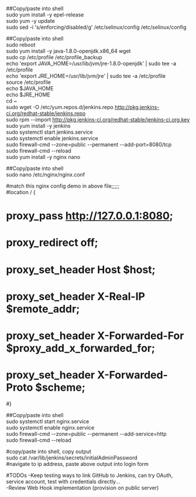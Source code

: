 ##Copy/paste into shell  
sudo yum install -y epel-release  
sudo yum -y update  
sudo sed -i 's/enforcing/disabled/g' /etc/selinux/config /etc/selinux/config  

##Copy/paste into shell  
sudo reboot  
sudo yum install -y java-1.8.0-openjdk.x86_64 wget  
sudo cp /etc/profile /etc/profile_backup  
echo 'export JAVA_HOME=/usr/lib/jvm/jre-1.8.0-openjdk' | sudo tee -a   /etc/profile  
echo 'export JRE_HOME=/usr/lib/jvm/jre' | sudo tee -a /etc/profile  
source /etc/profile  
echo $JAVA_HOME  
echo $JRE_HOME  
cd ~  
sudo wget -O /etc/yum.repos.d/jenkins.repo   http://pkg.jenkins-ci.org/redhat-stable/jenkins.repo  
sudo rpm --import http://pkg.jenkins-ci.org/redhat-stable/jenkins-ci.org.key  
sudo yum install -y jenkins  
sudo systemctl start jenkins.service  
sudo systemctl enable jenkins.service  
sudo firewall-cmd --zone=public --permanent --add-port=8080/tcp  
sudo firewall-cmd --reload  
sudo yum install -y nginx nano  

##Copy/paste into shell  
sudo nano /etc/nginx/nginx.conf  

#match this nginx config demo in above file;;;;;  
#location / {  
#   proxy_pass http://127.0.0.1:8080;  
#    proxy_redirect off;  
#    proxy_set_header Host $host;  
#    proxy_set_header X-Real-IP $remote_addr;  
#    proxy_set_header X-Forwarded-For $proxy_add_x_forwarded_for;  
#    proxy_set_header X-Forwarded-Proto $scheme;  
#}  

##Copy/paste into shell  
sudo systemctl start nginx.service  
sudo systemctl enable nginx.service  
sudo firewall-cmd --zone=public --permanent --add-service=http  
sudo firewall-cmd --reload  

#copy/paste into shell, copy output  
sudo cat /var/lib/jenkins/secrets/initialAdminPassword  
#navigate to ip address, paste above output into login form  

#TODOs
-Keep testing ways to link GitHub to Jenkins, can try OAuth, service account, test with credentials directly...  
-Review Web Hook implementation (provision on public server)
